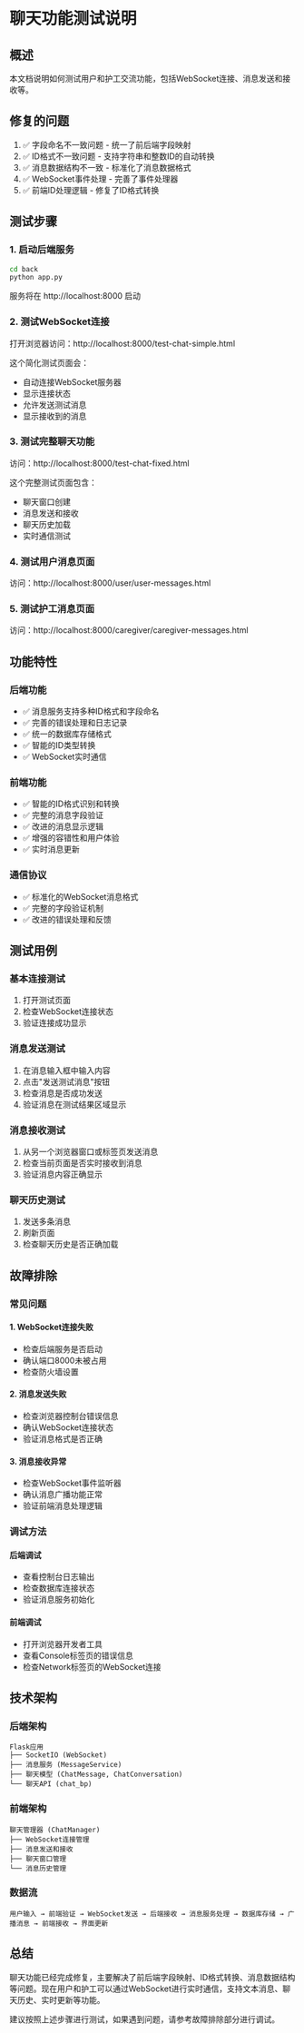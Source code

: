 # 聊天功能测试说明

## 概述
本文档说明如何测试用户和护工交流功能，包括WebSocket连接、消息发送和接收等。

## 修复的问题
1. ✅ 字段命名不一致问题 - 统一了前后端字段映射
2. ✅ ID格式不一致问题 - 支持字符串和整数ID的自动转换
3. ✅ 消息数据结构不一致 - 标准化了消息数据格式
4. ✅ WebSocket事件处理 - 完善了事件处理器
5. ✅ 前端ID处理逻辑 - 修复了ID格式转换

## 测试步骤

### 1. 启动后端服务
```bash
cd back
python app.py
```
服务将在 http://localhost:8000 启动

### 2. 测试WebSocket连接
打开浏览器访问：http://localhost:8000/test-chat-simple.html

这个简化测试页面会：
- 自动连接WebSocket服务器
- 显示连接状态
- 允许发送测试消息
- 显示接收到的消息

### 3. 测试完整聊天功能
访问：http://localhost:8000/test-chat-fixed.html

这个完整测试页面包含：
- 聊天窗口创建
- 消息发送和接收
- 聊天历史加载
- 实时通信测试

### 4. 测试用户消息页面
访问：http://localhost:8000/user/user-messages.html

### 5. 测试护工消息页面
访问：http://localhost:8000/caregiver/caregiver-messages.html

## 功能特性

### 后端功能
- ✅ 消息服务支持多种ID格式和字段命名
- ✅ 完善的错误处理和日志记录
- ✅ 统一的数据库存储格式
- ✅ 智能的ID类型转换
- ✅ WebSocket实时通信

### 前端功能
- ✅ 智能的ID格式识别和转换
- ✅ 完整的消息字段验证
- ✅ 改进的消息显示逻辑
- ✅ 增强的容错性和用户体验
- ✅ 实时消息更新

### 通信协议
- ✅ 标准化的WebSocket消息格式
- ✅ 完整的字段验证机制
- ✅ 改进的错误处理和反馈

## 测试用例

### 基本连接测试
1. 打开测试页面
2. 检查WebSocket连接状态
3. 验证连接成功显示

### 消息发送测试
1. 在消息输入框中输入内容
2. 点击"发送测试消息"按钮
3. 检查消息是否成功发送
4. 验证消息在测试结果区域显示

### 消息接收测试
1. 从另一个浏览器窗口或标签页发送消息
2. 检查当前页面是否实时接收到消息
3. 验证消息内容正确显示

### 聊天历史测试
1. 发送多条消息
2. 刷新页面
3. 检查聊天历史是否正确加载

## 故障排除

### 常见问题

#### 1. WebSocket连接失败
- 检查后端服务是否启动
- 确认端口8000未被占用
- 检查防火墙设置

#### 2. 消息发送失败
- 检查浏览器控制台错误信息
- 确认WebSocket连接状态
- 验证消息格式是否正确

#### 3. 消息接收异常
- 检查WebSocket事件监听器
- 确认消息广播功能正常
- 验证前端消息处理逻辑

### 调试方法

#### 后端调试
- 查看控制台日志输出
- 检查数据库连接状态
- 验证消息服务初始化

#### 前端调试
- 打开浏览器开发者工具
- 查看Console标签页的错误信息
- 检查Network标签页的WebSocket连接

## 技术架构

### 后端架构
```
Flask应用
├── SocketIO (WebSocket)
├── 消息服务 (MessageService)
├── 聊天模型 (ChatMessage, ChatConversation)
└── 聊天API (chat_bp)
```

### 前端架构
```
聊天管理器 (ChatManager)
├── WebSocket连接管理
├── 消息发送和接收
├── 聊天窗口管理
└── 消息历史管理
```

### 数据流
```
用户输入 → 前端验证 → WebSocket发送 → 后端接收 → 消息服务处理 → 数据库存储 → 广播消息 → 前端接收 → 界面更新
```

## 总结
聊天功能已经完成修复，主要解决了前后端字段映射、ID格式转换、消息数据结构等问题。现在用户和护工可以通过WebSocket进行实时通信，支持文本消息、聊天历史、实时更新等功能。

建议按照上述步骤进行测试，如果遇到问题，请参考故障排除部分进行调试。
